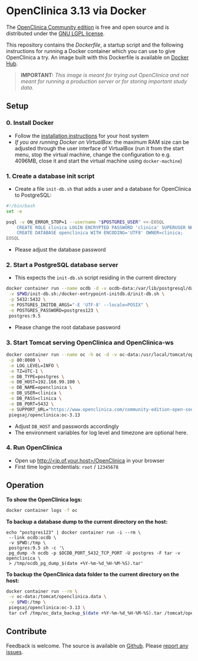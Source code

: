 # OpenClinica 3.13 via Docker

The [OpenClinica Community edition](https://www.openclinica.com/community-edition-open-source-edc/) is free and open source and is distributed under the [GNU LGPL license](https://www.openclinica.com/gnu-lgpl-open-source-license). 

This repository contains the *Dockerfile*, a startup script and the following instructions for running a Docker container  which you can use to give OpenClinica a try. An image built with this Dockerfile is available on [Docker Hub](https://registry.hub.docker.com/u/piegsaj/openclinica/).

> **IMPORTANT:** *This image is meant for trying out OpenClinica and not meant for running a production server or for storing important study data.*

## Setup

### 0. Install Docker

* Follow the [installation instructions](http://docs.docker.com/installation/) for your host system
* *If you are running Docker on VirtualBox:* the maximum RAM size can be adjusted through the user interface of VirtualBox (run it from the start menu, stop the virtual machine, change the configuration to e.g. 4096MB, close it and start the virtual machine using `docker-machine`)

### 1. Create a database init script

* Create a file `init-db.sh` that adds a user and a database for OpenClinica to PostgreSQL:

```sh
#!/bin/bash
set -e

psql -v ON_ERROR_STOP=1 --username "$POSTGRES_USER" <<-EOSQL
    CREATE ROLE clinica LOGIN ENCRYPTED PASSWORD 'clinica' SUPERUSER NOINHERIT NOCREATEDB NOCREATEROLE;
    CREATE DATABASE openclinica WITH ENCODING='UTF8' OWNER=clinica;
EOSQL
```

* Please adjust the database password

### 2. Start a PostgreSQL database server

* This expects the `init-db.sh` script residing in the current directory

```sh
docker container run --name ocdb -d -v ocdb-data:/var/lib/postgresql/data \
 -v $PWD/init-db.sh:/docker-entrypoint-initdb.d/init-db.sh \
 -p 5432:5432 \
 -e POSTGRES_INITDB_ARGS="-E 'UTF-8' --locale=POSIX" \
 -e POSTGRES_PASSWORD=postgres123 \
 postgres:9.5
```

* Please change the root database password

### 3. Start Tomcat serving OpenClinica and OpenClinica-ws

```sh
docker container run --name oc -h oc -d -v oc-data:/usr/local/tomcat/openclinica.data \
 -p 80:8080 \
 -e LOG_LEVEL=INFO \
 -e TZ=UTC-1 \
 -e DB_TYPE=postgres \
 -e DB_HOST=192.168.99.100 \
 -e DB_NAME=openclinica \
 -e DB_USER=clinica \
 -e DB_PASS=clinica \
 -e DB_PORT=5432 \
 -e SUPPORT_URL="https://www.openclinica.com/community-edition-open-source-edc/" \
 piegsaj/openclinica:oc-3.13
```

* Adjust `DB_HOST` and passwords accordingly
* The environment variables for log level and timezone are optional here.

### 4. Run OpenClinica

* Open up [http://&lt;ip.of.your.host&gt;/OpenClinica](http://<ip.of.your.host>/OpenClinica) in your browser
* First time login credentials: `root` / `12345678`

## Operation

**To show the OpenClinica logs:**

```sh
docker container logs -f oc
```

**To backup a database dump to the current directory on the host:**

```
echo "postgres123" | docker container run -i --rm \
 --link ocdb:ocdb \
 -v $PWD:/tmp \
 postgres:9.5 sh -c '\
 pg_dump -h ocdb -p $OCDB_PORT_5432_TCP_PORT -U postgres -F tar -v openclinica \
 > /tmp/ocdb_pg_dump_$(date +%Y-%m-%d_%H-%M-%S).tar'
```

**To backup the OpenClinica data folder to the current directory on the host:**

```sh
docker container run --rm \
 -v oc-data:/tomcat/openclinica.data \
 -v $PWD:/tmp \
 piegsaj/openclinica:oc-3.13 \
 tar cvf /tmp/oc_data_backup_$(date +%Y-%m-%d_%H-%M-%S).tar /tomcat/openclinica.data
```

## Contribute

Feedback is welcome. The source is available on [Github](https://github.com/JensPiegsa/OpenClinica/). Please [report any issues](https://github.com/JensPiegsa/OpenClinica/issues).

